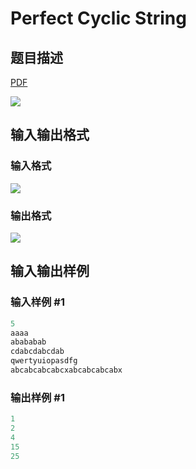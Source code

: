 # Perfect Cyclic String

## 题目描述

[problemUrl]: https://uva.onlinejudge.org/index.php?option=com_onlinejudge&Itemid=8&category=862&page=show_problem&problem=4795

[PDF](https://uva.onlinejudge.org/external/129/p12916.pdf)

![](https://cdn.luogu.com.cn/upload/vjudge_pic/UVA12916/fe878779abea5c3fb5f6eebabf6b3158b0fd6549.png)

## 输入输出格式

### 输入格式

![](https://cdn.luogu.com.cn/upload/vjudge_pic/UVA12916/903921b0f4526089ad9bb5b4e64e3b0235ef331f.png)

### 输出格式

![](https://cdn.luogu.com.cn/upload/vjudge_pic/UVA12916/c785df6da927bc4d8b2b7bf7192c928dea94ac56.png)

## 输入输出样例

### 输入样例 #1

```cpp
5
aaaa
abababab
cdabcdabcdab
qwertyuiopasdfg
abcabcabcabcxabcabcabcabx
```


### 输出样例 #1

```cpp
1
2
4
15
25
```


